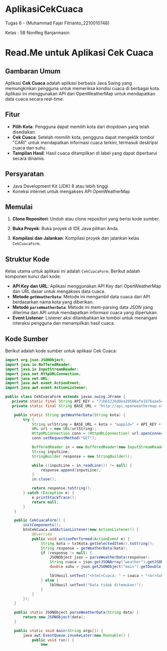 # AplikasiCekCuaca
 Tugas 6 - (Muhammad Fajar Fitrianto_2210010748)

 Kelas : 5B NonReg Banjarmasin

 # Read.Me untuk Aplikasi Cek Cuaca

## Gambaran Umum

Aplikasi **Cek Cuaca** adalah aplikasi berbasis Java Swing yang memungkinkan pengguna untuk memeriksa kondisi cuaca di berbagai kota. Aplikasi ini menggunakan API dari OpenWeatherMap untuk mendapatkan data cuaca secara real-time.

## Fitur

- **Pilih Kota**: Pengguna dapat memilih kota dari dropdown yang telah disediakan.
- **Cek Cuaca**: Setelah memilih kota, pengguna dapat mengeklik tombol "CARI" untuk mendapatkan informasi cuaca terkini, termasuk deskripsi cuaca dan suhu.
- **Tampilan Hasil**: Hasil cuaca ditampilkan di label yang dapat diperbarui secara dinamis.

## Persyaratan

- Java Development Kit (JDK) 8 atau lebih tinggi
- Koneksi internet untuk mengakses API OpenWeatherMap

## Memulai

1. **Clone Repositori**: Unduh atau clone repositori yang berisi kode sumber.

2. **Buka Proyek**: Buka proyek di IDE Java pilihan Anda.

3. **Kompilasi dan Jalankan**: Kompilasi proyek dan jalankan kelas `CekCuacaForm`.

## Struktur Kode

Kelas utama untuk aplikasi ini adalah `CekCuacaForm`. Berikut adalah komponen kunci dari kode:

- **API Key dan URL**: Aplikasi menggunakan API Key dari OpenWeatherMap dan URL dasar untuk mengakses data cuaca.
- **Metode `getWeatherData`**: Metode ini mengambil data cuaca dari API berdasarkan nama kota yang diberikan.
- **Metode `parseWeatherData`**: Metode ini mem-parsing data JSON yang diterima dari API untuk mendapatkan informasi cuaca yang diperlukan.
- **Event Listener**: Listener aksi ditambahkan ke tombol untuk menangani interaksi pengguna dan menampilkan hasil cuaca.

## Kode Sumber

Berikut adalah kode sumber untuk aplikasi Cek Cuaca:

```java
import org.json.JSONObject;
import java.io.BufferedReader;
import java.io.InputStreamReader;
import java.net.HttpURLConnection;
import java.net.URL;
import java.awt.event.ActionEvent;
import java.awt.event.ActionListener;

public class CekCuacaForm extends javax.swing.JFrame {
   private static final String API_KEY = "71b61226d0ea20506afe1b76aae5ef27"; // Ganti dengan API Key Anda
   private static final String BASE_URL = "http://api.openweathermap.org/data/2.5/weather?q=";

    public static String getWeatherData(String kota) {
        try {
            String urlString = BASE_URL + kota + "&appid=" + API_KEY + "&units=metric";
            URL url = new URL(urlString);
            HttpURLConnection conn = (HttpURLConnection) url.openConnection();
            conn.setRequestMethod("GET");

            BufferedReader in = new BufferedReader(new InputStreamReader(conn.getInputStream()));
            String inputLine;
            StringBuilder response = new StringBuilder();

            while ((inputLine = in.readLine()) != null) {
                response.append(inputLine);
            }
            in.close();

            return response.toString();
        } catch (Exception e) {
            e.printStackTrace();
            return null;
        }
    }

    public CekCuacaForm() {
        initComponents();
        btnCekCuaca.addActionListener(new ActionListener() {
            @Override
            public void actionPerformed(ActionEvent e) {
                String kota = txtKota.getSelectedItem().toString();
                String response = getWeatherData(kota);
                if (response != null) {
                    JSONObject json = parseWeatherData(response);
                    String cuaca = json.getJSONArray("weather").getJSONObject(0).getString("description");
                    double suhu = json.getJSONObject("main").getDouble("temp");

                    lblHasil.setText("<html>Cuaca: " + cuaca + "<br>Suhu: " + suhu + "°C</html>");
                } else {
                    lblHasil.setText("Data tidak ditemukan!");
                }
            }
        });
    }

    public static JSONObject parseWeatherData(String data) {
        return new JSONObject(data);
    }

    public static void main(String args[]) {
        java.awt.EventQueue.invokeLater(new Runnable() {
            public void run() {
                new
